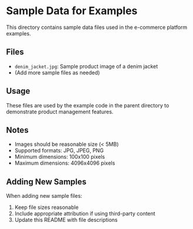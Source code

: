 # Sample Data for Examples

This directory contains sample data files used in the e-commerce platform examples.

## Files

- `denim_jacket.jpg`: Sample product image of a denim jacket
- (Add more sample files as needed)

## Usage

These files are used by the example code in the parent directory to demonstrate product management features.

## Notes

- Images should be reasonable size (< 5MB)
- Supported formats: JPG, JPEG, PNG
- Minimum dimensions: 100x100 pixels
- Maximum dimensions: 4096x4096 pixels

## Adding New Samples

When adding new sample files:
1. Keep file sizes reasonable
2. Include appropriate attribution if using third-party content
3. Update this README with file descriptions 